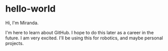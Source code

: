 # hello-world

Hi, I'm Miranda.

I'm here to learn about GitHub. I hope to do this later as a career in the future. I am very excited.
I'll be using this for robotics, and maybe personal projects.
